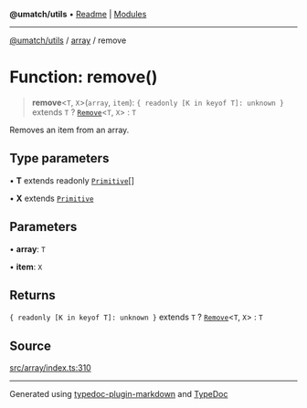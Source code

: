 **@umatch/utils** • [Readme](../../index.md) \| [Modules](../../modules.md)

***

[@umatch/utils](../../modules.md) / [array](../index.md) / remove

# Function: remove()

> **remove**\<`T`, `X`\>(`array`, `item`): `{ readonly [K in keyof T]: unknown }` extends `T` ? [`Remove`](../type-aliases/Remove.md)\<`T`, `X`\> : `T`

Removes an item from an array.

## Type parameters

• **T** extends readonly [`Primitive`](../../index/type-aliases/Primitive.md)[]

• **X** extends [`Primitive`](../../index/type-aliases/Primitive.md)

## Parameters

• **array**: `T`

• **item**: `X`

## Returns

`{ readonly [K in keyof T]: unknown }` extends `T` ? [`Remove`](../type-aliases/Remove.md)\<`T`, `X`\> : `T`

## Source

[src/array/index.ts:310](https://github.com/umatch-oficial/utils/blob/4c813c4/src/array/index.ts#L310)

***

Generated using [typedoc-plugin-markdown](https://www.npmjs.com/package/typedoc-plugin-markdown) and [TypeDoc](https://typedoc.org/)
